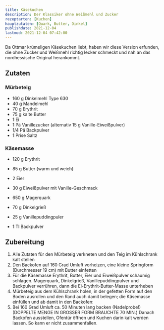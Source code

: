 ```yaml
---
title: Käsekuchen
description: Der Klassiker ohne Weißmehl und Zucker
rezeptarten: [Kuchen]
hauptzutaten: [Quark, Butter, Dinkel]
publishdate: 2021-12-04
lastmod: 2021-12-04 07:42:00
---
```


Da Ottmar krümeligen Käsekuchen liebt, haben wir diese Version erfunden, die ohne Zucker und Weißmehl richtig lecker schmeckt und nah an das nordhessische Original herankommt.

## Zutaten

### Mürbeteig

- 160 g Dinkelmehl Type 630
- 40 g Mandelmehl
- 70 g Erythrit
- 75 g kalte Butter
- 1 Ei
- 1 Pä Vanillezucker (alternativ 15 g Vanille-Eiweißpulver)
- 1/4 Pä Backpulver
- 1 Prise Saltz


### Käsemasse

- 120 g Erythrit
- 85 g Butter (warm und weich)
- 2 Eier
- 30 g Eiweißpulver mit Vanille-Geschmack

- 650 g Magerquark
- 70 g Dinkelgrieß
- 25 g Vanillepuddingpuler
- 1 Tl Backpulver

## Zubereitung

1. Alle Zutaten für den Mürbeteig verkneten und den Teig im Kühlschrank kalt stellen
2. Den Backofen auf 160 Grad Umluft vorheizen, eine kleine Springform (Durchmesser 19 cm) mit Butter einfetten
3. Für die Käsemasse Erythrit, Butter, Eier und Eiweißpulver schaumig schlagen. Magerquark, Dinkelgrieß, Vanillepuddingpulver und Backpulver verrühren, dann die Ei-Erythrit-Butter-Masse unterheben
4. Mürbeteig aus dem Kühlschrank holen, in der gefetten Form auf den Boden ausrollen und den Rand auch damit belegen; die Käsemasse einfüllen und ab damit in den Backofen:
5. Bei 160 Grad Umluft ca. 50 Minuten lang backen (Nadelprobe!) (DOPPELTE MENGE IN GROSSER FORM BRAUCHTE 70 MIN.) Danach Backofen ausstellen, Ofentür öffnen und Kuchen darin kalt werden lassen. So kann er nicht zusammenfallen.